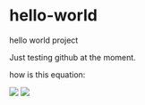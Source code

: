 # hello-world
hello world project

Just testing github at the moment.

how is this equation:

<img src="https://render.githubusercontent.com/render/math?math=e^{i \pi} = -1">

<img src="https://render.githubusercontent.com/render/math?math=\sum_{\tau=1}^\infty%20=%20I_{\tau}w(\tau)">




